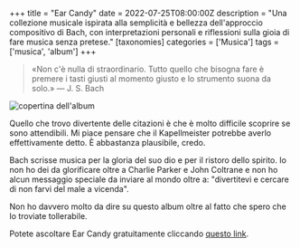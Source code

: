 +++
title = "Ear Candy"
date = 2022-07-25T08:00:00Z
description = "Una collezione musicale ispirata alla semplicità e bellezza dell'approccio compositivo di Bach, con interpretazioni personali e riflessioni sulla gioia di fare musica senza pretese."
[taxonomies]
categories = ['Musica']
tags = ['musica', 'album']
+++

> «Non c'è nulla di straordinario. Tutto quello che bisogna fare è premere i
> tasti giusti al momento giusto e lo strumento suona da solo.» — J. S. Bach

![copertina dell'album](../../images/posts/ear-candy-album-cover.png)

Quello che trovo divertente delle citazioni è che è molto difficile scoprire se
sono attendibili. Mi piace pensare che il Kapellmeister potrebbe averlo
effettivamente detto. È abbastanza plausibile, credo.

Bach scrisse musica per la gloria del suo dio e per il ristoro dello spirito. Io
non ho dei da glorificare oltre a Charlie Parker e John Coltrane e non ho alcun
messaggio speciale da inviare al mondo oltre a: "divertitevi e cercare di non
farvi del male a vicenda".

Non ho davvero molto da dire su questo album oltre al fatto che spero che lo
troviate tollerabile.

Potete ascoltare Ear Candy gratuitamente cliccando
[questo link](https://album.link/ear-candy).

